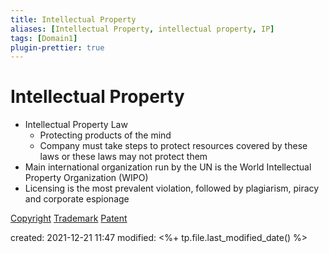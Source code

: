 ```yaml
---
title: Intellectual Property
aliases: [Intellectual Property, intellectual property, IP]
tags: [Domain1]
plugin-prettier: true
---
```


# Intellectual Property

- Intellectual Property Law
	- Protecting products of the mind
	- Company must take steps to protect resources covered by these laws or these laws may not protect them
- Main international organization run by the UN is the World Intellectual Property Organization (WIPO)
- Licensing is the most prevalent violation, followed by plagiarism, piracy and corporate espionage

[Copyright](Intellectual%20Property%20Laws/Copyright)
[Trademark](Intellectual%20Property%20Laws/Trademark)
[Patent](Intellectual%20Property%20Laws/Patent)


created: 2021-12-21 11:47
modified: <%+ tp.file.last_modified_date() %>
